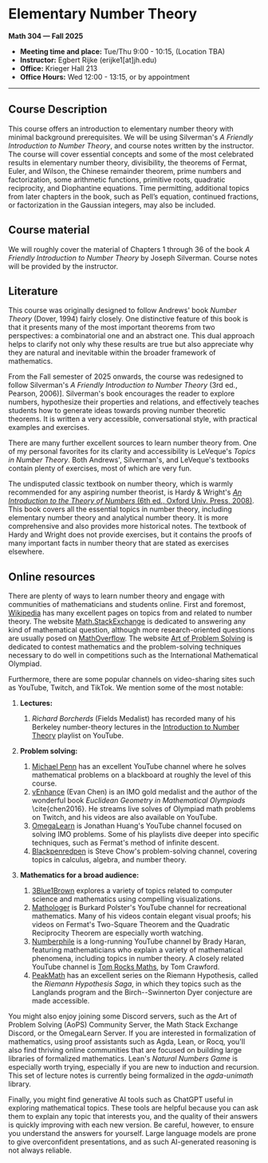 # Elementary Number Theory

**Math 304 — Fall 2025**

- **Meeting time and place:** Tue/Thu 9:00 - 10:15, (Location TBA)
- **Instructor:** Egbert Rijke (erijke1[at]jh.edu)
- **Office:** Krieger Hall 213
- **Office Hours:** Wed 12:00 - 13:15, or by appointment

---

## Course Description

This course offers an introduction to elementary number theory with minimal background prerequisites. We will be using Silverman's _A Friendly Introduction to Number Theory_, and course notes written by the instructor. The course will cover essential concepts and some of the most celebrated results in elementary number theory, divisibility, the theorems of Fermat, Euler, and Wilson, the Chinese remainder theorem, prime numbers and factorization, some arithmetic functions, primitive roots, quadratic reciprocity, and Diophantine equations. Time permitting, additional topics from later chapters in the book, such as Pell’s equation, continued fractions, or factorization in the Gaussian integers, may also be included.

## Course material

We will roughly cover the material of Chapters 1 through 36 of the book _A Friendly Introduction to Number Theory_ by Joseph Silverman. Course notes will be provided by the instructor.

## Literature

This course was originally designed to follow Andrews' book *Number Theory* (Dover, 1994) fairly closely. One distinctive feature of this book is that it presents many of the most important theorems from two perspectives: a combinatorial one and an abstract one. This dual approach helps to clarify not only why these results are true but also appreciate why they are natural and inevitable within the broader framework of mathematics.

From the Fall semester of 2025 onwards, the course was redesigned to follow Silverman's *A Friendly Introduction to Number Theory* (3rd ed., Pearson, 2006)]. Silverman's book encourages the reader to explore numbers, hypothesize their properties and relations, and effectively teaches students how to generate ideas towards proving number theoretic theorems. It is written a very accessible, conversational style, with practical examples and exercises.

There are many further excellent sources to learn number theory from. One of my personal favorites for its clarity and accessibility is LeVeque's *Topics in Number Theory*. Both Andrews', Silverman's, and LeVeque's textbooks contain plenty of exercises, most of which are very fun.

The undisputed classic textbook on number theory, which is warmly recommended for any aspiring number theorist, is Hardy & Wright's [*An Introduction to the Theory of Numbers* (6th ed., Oxford Univ. Press, 2008)](https://en.wikipedia.org/wiki/An_Introduction_to_the_Theory_of_Numbers). This book covers all the essential topics in number theory, including elementary number theory and analytical number theory. It is more comprehensive and also provides more historical notes. The textbook of Hardy and Wright does not provide exercises, but it contains the proofs of many important facts in number theory that are stated as exercises elsewhere.

## Online resources

There are plenty of ways to learn number theory and engage with communities of mathematicians and students online. First and foremost, [Wikipedia](https://en.wikipedia.org/wiki/Category:Number_theory) has many excellent pages on topics from and related to number theory. The website [Math.StackExchange](https://math.stackexchange.com/) is dedicated to answering any kind of mathematical question, although more research-oriented questions are usually posed on [MathOverflow](https://mathoverflow.net/). The website [Art of Problem Solving](https://artofproblemsolving.com/) is dedicated to contest mathematics and the problem-solving techniques necessary to do well in competitions such as the International Mathematical Olympiad.

Furthermore, there are some popular channels on video-sharing sites such as YouTube, Twitch, and TikTok. We mention some of the most notable:

1. **Lectures:**
   1. _Richard Borcherds_ (Fields Medalist) has recorded many of his Berkeley number-theory lectures in the [Introduction to Number Theory](https://www.youtube.com/playlist?list=PL8yHsr3EFj53L8sMbzIhhXSAOpuZ1Fov8) playlist on YouTube.

2. **Problem solving:**
   1. [Michael Penn](https://www.youtube.com/@MichaelPennMath) has an excellent YouTube channel where he solves mathematical problems on a blackboard at roughly the level of this course. 
   2. [vEnhance](https://www.twitch.tv/venhance) (Evan Chen) is an IMO gold medalist and the author of the wonderful book *Euclidean Geometry in Mathematical Olympiads* \cite{chen2016}. He streams live solves of Olympiad math problems on Twitch, and his videos are also available on YouTube.
   3. [OmegaLearn](https://www.youtube.com/@OmegaLearn) is Jonathan Huang's YouTube channel focused on solving IMO problems. Some of his playlists dive deeper into specific techniques, such as Fermat's method of infinite descent.
   4. [Blackpenredpen](https://www.youtube.com/@blackpenredpen) is Steve Chow's problem-solving channel, covering topics in calculus, algebra, and number theory.

3. **Mathematics for a broad audience:**
   1. [3Blue1Brown](https://www.youtube.com/@3blue1brown) explores a variety of topics related to computer science and mathematics using compelling visualizations.
   2. [Mathologer](https://www.youtube.com/@Mathologer) is Burkard Polster's YouTube channel for recreational mathematics. Many of his videos contain elegant visual proofs; his videos on Fermat's Two-Square Theorem and the Quadratic Reciprocity Theorem are especially worth watching.
   3. [Numberphile](https://www.youtube.com/@numberphile) is a long-running YouTube channel by Brady Haran, featuring mathematicians who explain a variety of mathematical phenomena, including topics in number theory. A closely related YouTube channel is [Tom Rocks Maths](https://www.youtube.com/@TomRocksMaths), by Tom Crawford.
   4. [PeakMath](https://www.youtube.com/@PeakMath) has an excellent series on the Riemann Hypothesis, called the *Riemann Hypothesis Saga*, in which they topics such as the Langlands program and the Birch--Swinnerton Dyer conjecture are made accessible.

You might also enjoy joining some Discord servers, such as the Art of Problem Solving (AoPS) Community Server, the Math Stack Exchange Discord, or the OmegaLearn Server. If you are interested in formalization of mathematics, using proof assistants such as Agda, Lean, or Rocq, you'll also find thriving online communities that are focused on building large libraries of formalized mathematics. Lean's *Natural Numbers Game* is especially worth trying, especially if you are new to induction and recursion. This set of lecture notes is currently being formalized in the *agda-unimath* library.

Finally, you might find generative AI tools such as ChatGPT useful in exploring mathematical topics. These tools are helpful because you can ask them to explain any topic that interests you, and the quality of their answers is quickly improving with each new version. Be careful, however, to ensure you understand the answers for yourself. Large language models are prone to give overconfident presentations, and as such AI-generated reasoning is not always reliable.
